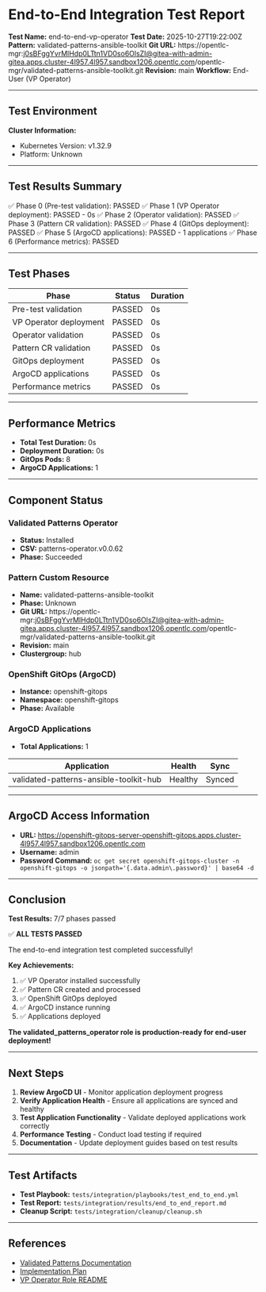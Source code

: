 # End-to-End Integration Test Report

**Test Name:** end-to-end-vp-operator
**Test Date:** 2025-10-27T19:22:00Z
**Pattern:** validated-patterns-ansible-toolkit
**Git URL:** https://opentlc-mgr:j0sBFggYvrMlHdp0LTtn1VD0so6OlsZI@gitea-with-admin-gitea.apps.cluster-4l957.4l957.sandbox1206.opentlc.com/opentlc-mgr/validated-patterns-ansible-toolkit.git
**Revision:** main
**Workflow:** End-User (VP Operator)

---

## Test Environment

**Cluster Information:**
- Kubernetes Version: v1.32.9
- Platform: Unknown

---

## Test Results Summary

✅ Phase 0 (Pre-test validation): PASSED
✅ Phase 1 (VP Operator deployment): PASSED - 0s
✅ Phase 2 (Operator validation): PASSED
✅ Phase 3 (Pattern CR validation): PASSED
✅ Phase 4 (GitOps deployment): PASSED
✅ Phase 5 (ArgoCD applications): PASSED - 1 applications
✅ Phase 6 (Performance metrics): PASSED

---

## Test Phases

| Phase | Status | Duration |
|-------|--------|----------|
| Pre-test validation | PASSED | 0s |
| VP Operator deployment | PASSED | 0s |
| Operator validation | PASSED | 0s |
| Pattern CR validation | PASSED | 0s |
| GitOps deployment | PASSED | 0s |
| ArgoCD applications | PASSED | 0s |
| Performance metrics | PASSED | 0s |

---

## Performance Metrics

- **Total Test Duration:** 0s
- **Deployment Duration:** 0s
- **GitOps Pods:** 8
- **ArgoCD Applications:** 1

---

## Component Status

### Validated Patterns Operator
- **Status:** Installed
- **CSV:** patterns-operator.v0.0.62
- **Phase:** Succeeded

### Pattern Custom Resource
- **Name:** validated-patterns-ansible-toolkit
- **Phase:** Unknown
- **Git URL:** https://opentlc-mgr:j0sBFggYvrMlHdp0LTtn1VD0so6OlsZI@gitea-with-admin-gitea.apps.cluster-4l957.4l957.sandbox1206.opentlc.com/opentlc-mgr/validated-patterns-ansible-toolkit.git
- **Revision:** main
- **Clustergroup:** hub

### OpenShift GitOps (ArgoCD)
- **Instance:** openshift-gitops
- **Namespace:** openshift-gitops
- **Phase:** Available

### ArgoCD Applications
- **Total Applications:** 1

| Application | Health | Sync |
|-------------|--------|------|
| validated-patterns-ansible-toolkit-hub | Healthy | Synced |

---

## ArgoCD Access Information

- **URL:** https://openshift-gitops-server-openshift-gitops.apps.cluster-4l957.4l957.sandbox1206.opentlc.com
- **Username:** admin
- **Password Command:** `oc get secret openshift-gitops-cluster -n openshift-gitops -o jsonpath='{.data.admin\.password}' | base64 -d`

---

## Conclusion


**Test Results:** 7/7 phases passed

✅ **ALL TESTS PASSED**

The end-to-end integration test completed successfully!

**Key Achievements:**
1. ✅ VP Operator installed successfully
2. ✅ Pattern CR created and processed
3. ✅ OpenShift GitOps deployed
4. ✅ ArgoCD instance running
5. ✅ Applications deployed

**The validated_patterns_operator role is production-ready for end-user deployment!**


---

## Next Steps

1. **Review ArgoCD UI** - Monitor application deployment progress
2. **Verify Application Health** - Ensure all applications are synced and healthy
3. **Test Application Functionality** - Validate deployed applications work correctly
4. **Performance Testing** - Conduct load testing if required
5. **Documentation** - Update deployment guides based on test results

---

## Test Artifacts

- **Test Playbook:** `tests/integration/playbooks/test_end_to_end.yml`
- **Test Report:** `tests/integration/results/end_to_end_report.md`
- **Cleanup Script:** `tests/integration/cleanup/cleanup.sh`

---

## References

- [Validated Patterns Documentation](https://validatedpatterns.io/)
- [Implementation Plan](../../../docs/IMPLEMENTATION-PLAN.md)
- [VP Operator Role README](../../../ansible/roles/validated_patterns_operator/README.md)
